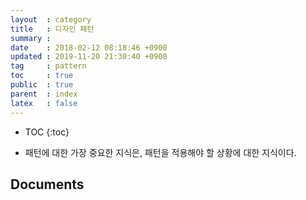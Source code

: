 ```yaml
---
layout  : category
title   : 디자인 패턴
summary :
date    : 2018-02-12 08:18:46 +0900
updated : 2019-11-20 21:30:40 +0900
tag     : pattern
toc     : true
public  : true
parent  : index
latex   : false
---
```

* TOC
{:toc}

* 패턴에 대한 가장 중요한 지식은, 패턴을 적용해야 할 상황에 대한 지식이다.

## Documents

